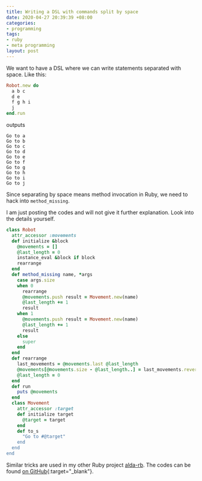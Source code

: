 ```yaml
---
title: Writing a DSL with commands split by space
date: 2020-04-27 20:39:39 +08:00
categories:
- programming
tags:
- ruby
- meta programming
layout: post
---
```


We want to have a DSL where we can write statements separated with space.
Like this:
```ruby
Robot.new do
  a b c
  d e
  f g h i
  j
end.run
```
outputs
```
Go to a
Go to b
Go to c
Go to d
Go to e
Go to f
Go to g
Go to h
Go to i
Go to j
```

Since separating by space means method invocation in Ruby,
we need to hack into `method_missing`.

I am just posting the codes and will not give it further explanation.
Look into the details yourself.

```ruby
class Robot
  attr_accessor :movements
  def initialize &block
    @movements = []
    @last_length = 0
    instance_eval &block if block
    rearrange
  end
  def method_missing name, *args
    case args.size
    when 0
      rearrange
      @movements.push result = Movement.new(name)
      @last_length += 1
      result
    when 1
      @movements.push result = Movement.new(name)
      @last_length += 1
      result
    else
      super
    end
  end
  def rearrange
    last_movements = @movements.last @last_length
    @movements[@movements.size - @last_length..] = last_movements.reverse
    @last_length = 0
  end
  def run
    puts @movements
  end
  class Movement
    attr_accessor :target
    def initialize target
      @target = target
    end
    def to_s
      "Go to #@target"
    end
  end
end
```

Similar tricks are used in my other Ruby project [alda-rb](/doc/alda-rb/).
The codes can be found
[on GitHub](https://github.com/UlyssesZh/alda-rb){:target="_blank"}.

